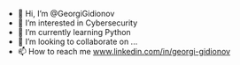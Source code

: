 - 👋 Hi, I’m @GeorgiGidionov
- 👀 I’m interested in Cybersecurity
- 🌱 I’m currently learning Python
- 💞️ I’m looking to collaborate on ...
- 📫 How to reach me www.linkedin.com/in/georgi-gidionov



<!---
GeorgiGidionov/GeorgiGidionov is a ✨ special ✨ repository because its `README.md` (this file) appears on your GitHub profile.
You can click the Preview link to take a look at your changes.
--->
